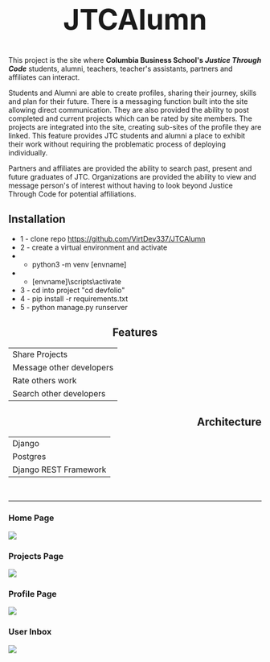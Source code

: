 # <div align="center"><h1> JTCAlumn </h1></div>
This project is the site where **Columbia Business School's** ***Justice Through Code*** students, alumni, teachers, teacher's assistants, partners and affiliates can interact.

Students and Alumni are able to create profiles, sharing their journey, skills and plan for their future.  There is a messaging function built into the site allowing direct communication.  They are also provided the ability to post completed and current projects which can be rated by site members.  The projects are integrated into the site, creating sub-sites of the profile they are linked.  This feature provides JTC students and alumni a place to exhibit their work without requiring the problematic process of deploying individually.

Partners and affiliates are provided the ability to search past, present and future graduates of JTC.  Organizations are provided the ability to view and message person's of interest without having to look beyond Justice Through Code for potential affiliations.



## Installation

* 1 - clone repo https://github.com/VirtDev337/JTCAlumn
* 2 - create a virtual environment and activate
*  - python3 -m venv [envname]
*  - [envname]\scripts\activate
* 3 - cd into project "cd devfolio"
* 4 - pip install -r requirements.txt
* 5 - python manage.py runserver



## <div align="center"> Features </div>
<div align="center">
<table style="margin-left: auto; margin-right: auto; border: none; box-shadow: none; text-shadow: none">
  <tr style="border: none; box-shadow: none; text-shadow: none">
    <td> Share Projects </td> 
  </tr>
  <tr style="border: none; box-shadow: none; text-shadow: none">   
    <td style="border: none; box-shadow: none; text-shadow: none"> Message other developers </td> 
  </tr>
  <tr style="border: none; box-shadow: none; text-shadow: none"> 
    <td style="border: none; box-shadow: none; text-shadow: none"> Rate others work </td>
  </tr>
  <tr style="border: none; box-shadow: none; text-shadow: none"> 
    <td style="border: none; box-shadow: none; text-shadow: none"> Search other developers </td>
  </tr>
</table>
</div>


## <div align="right"> Architecture </div>
<div align="right">
<table style="margin-left: auto; margin-right: auto; border: none; box-shadow: none; text-shadow: none">
  <tr style="border: none; box-shadow: none; text-shadow: none">
    <td> Django </td> 
  </tr>
  <tr style="border: none; box-shadow: none; text-shadow: none">   
    <td style="border: none; box-shadow: none; text-shadow: none"> Postgres </td> 
  </tr>
  <tr style="border: none; box-shadow: none; text-shadow: none"> 
    <td style="border: none; box-shadow: none; text-shadow: none"> Django REST Framework </td>
  </tr>
</table>
</div>
  
<br>
<hr>

### Home Page
<img src="./resources/images/JTCAlumn Home.jpg">  


### Projects Page
<img src="./resources/images/JTCAlumn Projects.jpg">  

### Profile Page
<img src="./resources/images/JTCAlumn Profile.jpg">  

### User Inbox
<img src="./resources/images/JTCAlumn Inbox.jpg">  

